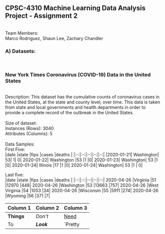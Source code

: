 <h2>CPSC-4310 Machine Learning Data Analysis Project - Assignment 2</h2><br>
Team Members:<br>
Marco Rodriguez, 
Shaun Lee, 
Zachary Chandler 
<br>
<h3>A) Datasets:</h3> <br>

<h3> New York Times Coronavirus (COVID-19) Data in the United States </h3><br>
Description: This dataset has the cumulative counts of coronavirus cases in the United States, at the state and county level, over time. This data is taken from state and local governments and health departments in order to provide a complete record of the outbreak in the United States.<br>
<br>
Size of dataset: <br>
Instances (Rows): 3040<br>
Attributes (Columns): 5<br>
<br>
Data Samples:<br>
First Five: <br>
|date   |state   |fips   |cases   |deaths   |
|:-:|:-:|:-:|:-:|:-:|
|2020-01-21|	Washington|	53|	1|	0|
2020-01-22|	Washington	|53	|1	|0|
2020-01-23|	Washington|	53	|1	|0|
2020-01-24|	Illinois	|17	|1	|0|
2020-01-24|	Washington|	53	|1 |	0|

Last five: <br>
|date   |state   |fips   |cases   |deaths   |
|:-:|:-:|:-:|:-:|:-:|
2020-04-26	|Virginia	|51	|12970	|448|
2020-04-26	|Washington	|53	|13663	|757|
2020-04-26	|West Virginia	|54	|1053	|34|
2020-04-26	|Wisconsin	|55	|5911	|274|
2020-04-26	|Wyoming	|56	|371	|7|




Column 1 | Column 2 | Column 3
--- | --- | ---
**Things** | _Don't_ | [Need](http://makeuseof.com)
To | *__Look__* | `Pretty
